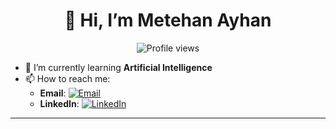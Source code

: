 <h1 align="center">👋 Hi, I’m Metehan Ayhan</h1>

<p align="center">
  <img src="https://komarev.com/ghpvc/?username=metehanayhan&label=Profile%20views&color=0e75b6&style=flat" alt="Profile views" />
</p>

- 🔭 I’m currently learning **Artificial Intelligence**  
- 📫 How to reach me:  
  - **Email**: [![Email](https://img.shields.io/badge/Email-D14836?style=for-the-badge&logo=gmail&logoColor=white)](mailto:metehanayhan1213@gmail.com)  
  - **LinkedIn**: [![LinkedIn](https://img.shields.io/badge/LinkedIn-0077B5?style=for-the-badge&logo=linkedin&logoColor=white)](https://www.linkedin.com/in/metehan-ayhan-944405263)  
---
